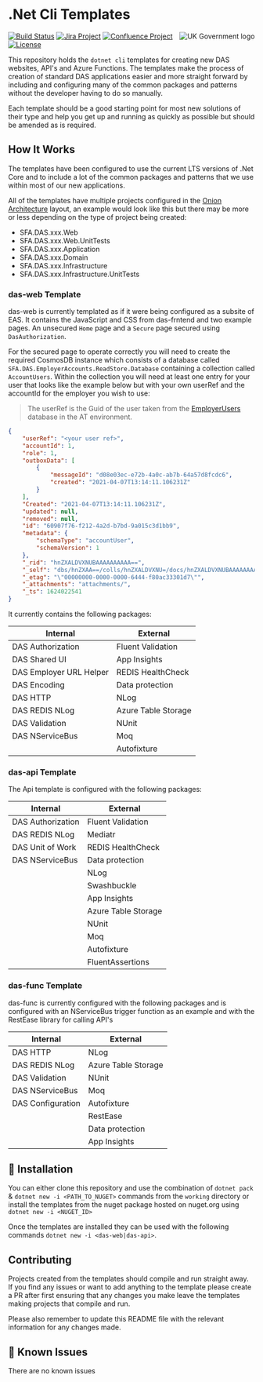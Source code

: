 # .Net Cli Templates

<img src="https://avatars.githubusercontent.com/u/9841374?s=200&v=4" align="right" alt="UK Government logo">

[![Build Status](https://dev.azure.com/sfa-gov-uk/Digital%20Apprenticeship%20Service/_apis/build/status/_projectname_?branchName=master)](https://dev.azure.com/sfa-gov-uk/Digital%20Apprenticeship%20Service/_build/latest?definitionId=_projectid_&branchName=master)
[![Jira Project](https://img.shields.io/badge/Jira-Project-blue)](https://skillsfundingagency.atlassian.net/secure/RapidBoard.jspa?rapidView=564&projectKey=_projectKey_)
[![Confluence Project](https://img.shields.io/badge/Confluence-Project-blue)](https://skillsfundingagency.atlassian.net/wiki/spaces/_pageurl_)
[![License](https://img.shields.io/badge/license-MIT-lightgrey.svg?longCache=true&style=flat-square)](https://en.wikipedia.org/wiki/MIT_License)

This repository holds the `dotnet cli` templates for creating new DAS websites, API's and Azure Functions. The templates make the process of creation of standard DAS applications easier and more straight forward by including and configuring many of the common packages and patterns without the developer having to do so manually.

Each template should be a good starting point for most new solutions of their type and help you get up and running as quickly as possible but should be amended as is required.

## How It Works

The templates have been configured to use the current LTS versions of .Net Core and to include a lot of the common packages and patterns that we use within most of our new applications.

All of the templates have multiple projects configured in the [Onion Architecture](https://skillsfundingagency.github.io/das-technical-guidance/development_standards/solution-structure#solution-architecture) layout, an example would look like this but there may be more or less depending on the type of project being created:

* SFA.DAS.xxx.Web
* SFA.DAS.xxx.Web.UnitTests
* SFA.DAS.xxx.Application
* SFA.DAS.xxx.Domain
* SFA.DAS.xxx.Infrastructure
* SFA.DAS.xxx.Infrastructure.UnitTests

### das-web Template

das-web is currently templated as if it were being configured as a subsite of EAS. It contains the JavaScript and CSS from das-frntend and two example pages. An unsecured `Home` page and a `Secure` page secured using `DasAuthorization`.

For the secured page to operate correctly you will need to create the required CosmosDB instance which consists of a database called `SFA.DAS.EmployerAccounts.ReadStore.Database`  containing a collection called `AccountUsers`. Within the collection you will need at least one entry for your user that looks like the example below but with your own userRef and the accountId for the employer you wish to use:

> The userRef is the Guid of the user taken from the [EmployerUsers](https://github.com/SkillsFundingAgency/das-employerusers) database in the AT environment.

```json
{
    "userRef": "<your user ref>",
    "accountId": 1,
    "role": 1,
    "outboxData": [
        {
            "messageId": "d08e03ec-e72b-4a0c-ab7b-64a57d8fcdc6",
            "created": "2021-04-07T13:14:11.106231Z"
        }
    ],
    "Created": "2021-04-07T13:14:11.106231Z",
    "updated": null,
    "removed": null,
    "id": "60907f76-f212-4a2d-b7bd-9a015c3d1bb9",
    "metadata": {
        "schemaType": "accountUser",
        "schemaVersion": 1
    },
    "_rid": "hnZXALDVXNUBAAAAAAAAAA==",
    "_self": "dbs/hnZXAA==/colls/hnZXALDVXNU=/docs/hnZXALDVXNUBAAAAAAAAAA==/",
    "_etag": "\"00000000-0000-0000-6444-f80ac33301d7\"",
    "_attachments": "attachments/",
    "_ts": 1624022541
}
```

It currently contains the following packages:

|Internal |External|
--- | --- 
|DAS Authorization|Fluent Validation|
|DAS Shared UI|App Insights|
|DAS Employer URL Helper|REDIS HealthCheck|
|DAS Encoding|Data protection|
|DAS HTTP|NLog|
|DAS REDIS NLog|Azure Table Storage|
|DAS Validation|NUnit|
|DAS NServiceBus|Moq|
||Autofixture|

### das-api Template

The Api template is configured with the following packages:

|Internal |External|
--- | --- 
|DAS Authorization|Fluent Validation|
|DAS REDIS NLog|Mediatr|
|DAS Unit of Work|REDIS HealthCheck|
|DAS NServiceBus|Data protection|
||NLog|
||Swashbuckle|
||App Insights|
||Azure Table Storage|
||NUnit|
||Moq|
||Autofixture|
||FluentAssertions|

### das-func Template

das-func is currently configured with the following packages and is configured with an NServiceBus trigger function as an example and with the RestEase library for calling API's

|Internal |External|
--- | --- 
|DAS HTTP|NLog|
|DAS REDIS NLog|Azure Table Storage|
|DAS Validation|NUnit|
|DAS NServiceBus|Moq|
|DAS Configuration|Autofixture|
||RestEase|
||Data protection|
||App Insights|

## 🚀 Installation

You can either clone this repository and use the combination of `dotnet pack` & `dotnet new -i <PATH_TO_NUGET>` commands from the `working` directory or 
install the templates from the nuget package hosted on nuget.org using `dotnet new -i <NUGET_ID>`

Once the templates are installed they can be used with the following commands `dotnet new -i <das-web|das-api>`.

## Contributing

Projects created from the templates should compile and run straight away. If you find any issues or want to add anything to the template please create a PR after first ensuring that any changes you make leave the templates making projects that compile and run.

Please also remember to update this README file with the relevant information for any changes made.

## 🐛 Known Issues

There are no known issues